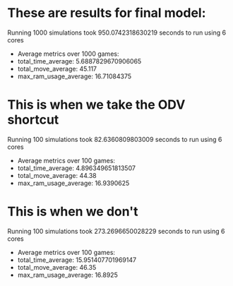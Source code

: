 # These are results for final model:

Running 1000 simulations took 950.0742318630219 seconds to run using 6 cores
- Average metrics over 1000 games:
- total_time_average: 5.6887829670906065
- total_move_average: 45.117
- max_ram_usage_average: 16.71084375

# This is when we take the ODV shortcut
Running 100 simulations took 82.6360809803009 seconds to run using 6 cores
- Average metrics over 100 games:
- total_time_average: 4.896349651813507
- total_move_average: 44.38
- max_ram_usage_average: 16.9390625


# This is when we don't
Running 100 simulations took 273.2696650028229 seconds to run using 6 cores
- Average metrics over 100 games:
- total_time_average: 15.951407701969147
- total_move_average: 46.35
- max_ram_usage_average: 16.8925
